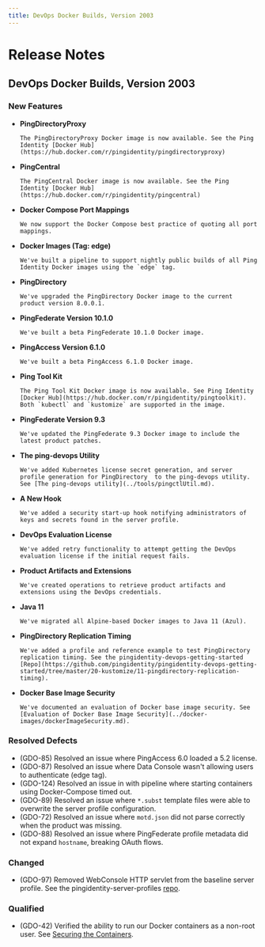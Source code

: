 ```yaml
---
title: DevOps Docker Builds, Version 2003
---
```

# Release Notes

## DevOps Docker Builds, Version 2003

### New Features

- **PingDirectoryProxy**

      The PingDirectoryProxy Docker image is now available. See the Ping Identity [Docker Hub](https://hub.docker.com/r/pingidentity/pingdirectoryproxy)

- **PingCentral**

      The PingCentral Docker image is now available. See the Ping Identity [Docker Hub](https://hub.docker.com/r/pingidentity/pingcentral)

- **Docker Compose Port Mappings**

      We now support the Docker Compose best practice of quoting all port mappings.

- **Docker Images (Tag: edge)**

      We've built a pipeline to support nightly public builds of all Ping Identity Docker images using the `edge` tag.

- **PingDirectory**

      We've upgraded the PingDirectory Docker image to the current product version 8.0.0.1.

- **PingFederate Version 10.1.0**

      We've built a beta PingFederate 10.1.0 Docker image.

- **PingAccess Version 6.1.0**

      We've built a beta PingAccess 6.1.0 Docker image.

- **Ping Tool Kit**

      The Ping Tool Kit Docker image is now available. See Ping Identity [Docker Hub](https://hub.docker.com/r/pingidentity/pingtoolkit). Both `kubectl` and `kustomize` are supported in the image.

- **PingFederate Version 9.3**

      We've updated the PingFederate 9.3 Docker image to include the latest product patches.

- **The ping-devops Utility**

      We've added Kubernetes license secret generation, and server profile generation for PingDirectory  to the ping-devops utility. See [The ping-devops utility](../tools/pingctlUtil.md).

- **A New Hook**

      We've added a security start-up hook notifying administrators of keys and secrets found in the server profile.

- **DevOps Evaluation License**

      We've added retry functionality to attempt getting the DevOps evaluation license if the initial request fails.

- **Product Artifacts and Extensions**

      We've created operations to retrieve product artifacts and extensions using the DevOps credentials.

- **Java 11**

      We've migrated all Alpine-based Docker images to Java 11 (Azul).

- **PingDirectory Replication Timing**

      We've added a profile and reference example to test PingDirectory replication timing. See the pingidentity-devops-getting-started [Repo](https://github.com/pingidentity/pingidentity-devops-getting-started/tree/master/20-kustomize/11-pingdirectory-replication-timing).

- **Docker Base Image Security**

      We've documented an evaluation of Docker base image security. See [Evaluation of Docker Base Image Security](../docker-images/dockerImageSecurity.md).

### Resolved Defects

- (GDO-85) Resolved an issue where PingAccess 6.0 loaded a 5.2 license.
- (GDO-87) Resolved an issue where Data Console wasn't allowing users to authenticate (edge tag).
- (GDO-124) Resolved an issue in with pipeline where starting containers using Docker-Compose timed out.
- (GDO-89) Resolved an issue where `*.subst` template files were able to overwrite the server profile configuration.
- (GDO-72) Resolved an issue where `motd.json` did not parse correctly when the product was missing.
- (GDO-88) Resolved an issue where PingFederate profile metadata did not expand `hostname`, breaking OAuth flows.

### Changed

- (GDO-97) Removed WebConsole HTTP servlet from the baseline server profile. See the pingidentity-server-profiles [repo](https://github.com/pingidentity/pingidentity-server-profiles/tree/master/baseline).

### Qualified

- (GDO-42) Verified the ability to run our Docker containers as a non-root user. See [Securing the Containers](../how-to/secureContainers.md).

